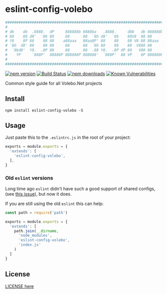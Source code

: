# eslint-config-volebo

```yaml
################################################################################
#                                                                              #
# db    db  .8888.  dP     888888b 8888ba   .8888.     d8b   db 888888b d8888P #
# 88    88 d8'  `8b 88     88      88  `8b d8'  `8b    88V8  88 88        88   #
# Y8    8P 88    88 88    a88aaa   88aa8P' 88    88    88 V8 88 88aaa     88   #
# `8b  d8' 88    88 88     88      88  `8b 88    88    88  V888 88        88   #
#  `8bd8'  Y8.  .8P 88     88      88  .88 Y8.  .8P dP 88   V88 88        88   #
#    YP     `888P'  88888P 888888P 888888'  `888P'  88 VP    8P 888888P   dP   #
#                                                                              #
################################################################################
```

[![npm version](https://img.shields.io/npm/v/eslint-config-volebo.svg)](https://www.npmjs.com/package/eslint-config-volebo)
[![Build Status](https://travis-ci.org/volebo/eslint-config-volebo.svg?branch=master)](https://travis-ci.org/volebo/eslint-config-volebo)
[![npm downloads](https://img.shields.io/npm/dm/eslint-config-volebo.svg)](https://www.npmjs.com/package/eslint-config-volebo)
[![Known Vulnerabilities](https://snyk.io/test/github/volebo/eslint-config-volebo/badge.svg)](https://snyk.io/test/github/volebo/eslint-config-volebo)

Common style guide for all Volebo.Net projects

## Install

```shell
npm install eslint-config-volebo -S
```

## Usage

Just paste this to the `.eslintrc.js` in the root of your project:

```javascript
exports = module.exports = {
  'extends': [
    'eslint-config-volebo',
  ],
}
```

### Old `eslint` versions

Long time ago `eslint` didn't have such a good support of shared configs, (see
[this issue](https://github.com/eslint/eslint/issues/3458)), but now it does.

If you are still using the old `eslint` this can help:

```javascript
const path = require('path')

exports = module.exports = {
  'extends': [
    path.join(__dirname,
      'node_modules',
      'eslint-config-volebo',
      'index.js'
    )
  ]
}
```

## License

[LICENSE here](LICENSE)
